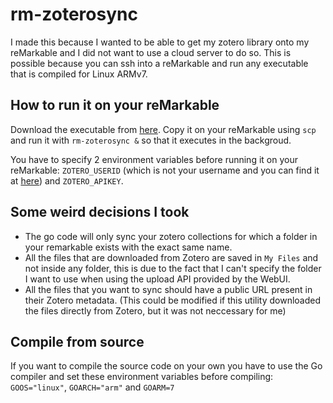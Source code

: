 # rm-zoterosync

I made this because I wanted to be able to get my zotero library onto my reMarkable and I did not want to use a cloud server to do so.
This is possible because you can ssh into a reMarkable and run any executable that is compiled for Linux ARMv7.

## How to run it on your reMarkable

Download the executable from [here](https://github.com/Maaarcocr/rm-zoterosync/releases/download/0.1.2/rm-zoterosync). Copy it on your reMarkable using `scp` and run it with `rm-zoterosync &` so that it executes in the backgroud.  

You have to specify 2 environment variables before running it on your reMarkable: `ZOTERO_USERID` (which is not your username and you can find it at [here](https://www.zotero.org/settings/keys)) and `ZOTERO_APIKEY`.

## Some weird decisions I took

- The go code will only sync your zotero collections for which a folder in your remarkable exists with the exact same name. 
- All the files that are downloaded from Zotero are saved in `My Files` and not inside any folder, this is due to the fact that I can't specify the folder I want to use when using the upload API provided by the WebUI.
- All the files that you want to sync should have a public URL present in their Zotero metadata. (This could be modified if this utility downloaded the files directly from Zotero, but it was not neccessary for me)

## Compile from source

If you want to compile the source code on your own you have to use the Go compiler and set these environment variables before compiling: `GOOS="linux"`, `GOARCH="arm"` and `GOARM=7`
